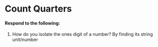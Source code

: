 # Count Quarters
#### Respond to the following:

1. How do you isolate the ones digit of a number?
  By finding its string unit/number
